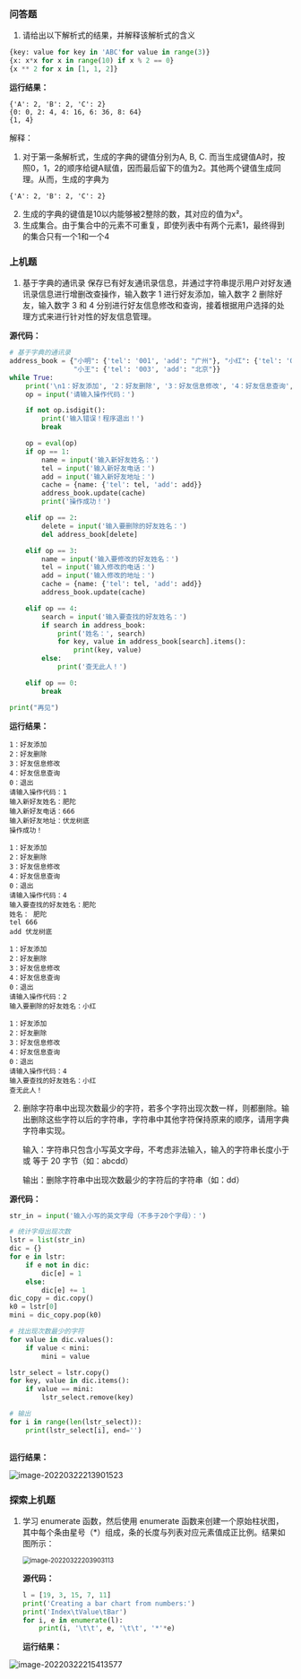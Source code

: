 ### 问答题

1) 请给出以下解析式的结果，并解释该解析式的含义

```python
{key: value for key in 'ABC'for value in range(3)}
{x: x*x for x in range(10) if x % 2 == 0}
{x ** 2 for x in [1, 1, 2]}
```

**运行结果：**

```
{'A': 2, 'B': 2, 'C': 2}
{0: 0, 2: 4, 4: 16, 6: 36, 8: 64}
{1, 4}
```

解释：

1. 对于第一条解析式，生成的字典的键值分别为A, B, C. 而当生成键值A时，按照0，1，2的顺序给键A赋值，因而最后留下的值为2。其他两个键值生成同理。从而，生成的字典为

```
{'A': 2, 'B': 2, 'C': 2}
```

2. 生成的字典的键值是10以内能够被2整除的数，其对应的值为x²。
3. 生成集合。由于集合中的元素不可重复，即使列表中有两个元素1，最终得到的集合只有一个1和一个4

### 上机题

1. 基于字典的通讯录 保存已有好友通讯录信息，并通过字符串提示用户对好友通讯录信息进行增删改查操作，输入数字 1 进行好友添加，输入数字 2 删除好友，输入数字 3 和 4 分别进行好友信息修改和查询，接着根据用户选择的处理方式来进行针对性的好友信息管理。

**源代码：**

```python
# 基于字典的通讯录
address_book = {"小明": {'tel': '001', 'add': "广州"}, "小红": {'tel': '002', 'add': "上海"},
                "小王": {'tel': '003', 'add': "北京"}}
while True:
    print('\n1：好友添加', '2：好友删除', '3：好友信息修改', '4：好友信息查询', '0：退出', sep='\n')
    op = input('请输入操作代码：')

    if not op.isdigit():
        print('输入错误！程序退出！')
        break

    op = eval(op)
    if op == 1:
        name = input('输入新好友姓名：')
        tel = input('输入新好友电话：')
        add = input('输入新好友地址：')
        cache = {name: {'tel': tel, 'add': add}}
        address_book.update(cache)
        print('操作成功！')

    elif op == 2:
        delete = input('输入要删除的好友姓名：')
        del address_book[delete]

    elif op == 3:
        name = input('输入要修改的好友姓名：')
        tel = input('输入修改的电话：')
        add = input('输入修改的地址：')
        cache = {name: {'tel': tel, 'add': add}}
        address_book.update(cache)

    elif op == 4:
        search = input('输入要查找的好友姓名：')
        if search in address_book:
            print('姓名：', search)
            for key, value in address_book[search].items():
                print(key, value)
        else:
            print('查无此人！')

    elif op == 0:
        break

print("再见")
```

**运行结果：**

```
1：好友添加
2：好友删除
3：好友信息修改
4：好友信息查询
0：退出
请输入操作代码：1
输入新好友姓名：肥陀
输入新好友电话：666
输入新好友地址：伏龙树底
操作成功！

1：好友添加
2：好友删除
3：好友信息修改
4：好友信息查询
0：退出
请输入操作代码：4
输入要查找的好友姓名：肥陀
姓名： 肥陀
tel 666
add 伏龙树底

1：好友添加
2：好友删除
3：好友信息修改
4：好友信息查询
0：退出
请输入操作代码：2
输入要删除的好友姓名：小红

1：好友添加
2：好友删除
3：好友信息修改
4：好友信息查询
0：退出
请输入操作代码：4
输入要查找的好友姓名：小红
查无此人！
```



2) 删除字符串中出现次数最少的字符，若多个字符出现次数一样，则都删除。输出删除这些字符以后的字符串，字符串中其他字符保持原来的顺序，请用字典字符串实现。

   输入：字符串只包含小写英文字母，不考虑非法输入，输入的字符串长度小于或 等于 20 字节（如：abcdd） 

   输出：删除字符串中出现次数最少的字符后的字符串（如：dd）

**源代码：**

```python
str_in = input('输入小写的英文字母（不多于20个字母）：')

# 统计字母出现次数
lstr = list(str_in)
dic = {}
for e in lstr:
    if e not in dic:
        dic[e] = 1
    else:
        dic[e] += 1
dic_copy = dic.copy()
k0 = lstr[0]
mini = dic_copy.pop(k0)

# 找出现次数最少的字符
for value in dic.values():
    if value < mini:
        mini = value

lstr_select = lstr.copy()
for key, value in dic.items():
    if value == mini:
        lstr_select.remove(key)

# 输出
for i in range(len(lstr_select)):
    print(lstr_select[i], end='')
    
```

**运行结果：**

![image-20220322213901523](C:\Users\82135\AppData\Roaming\Typora\typora-user-images\image-20220322213901523.png)

### 探索上机题

1) 学习 enumerate 函数，然后使用 enumerate 函数来创建一个原始柱状图， 其中每个条由星号（*）组成，条的长度与列表对应元素值成正比例。结果如图所示：

   <img src="C:\Users\82135\AppData\Roaming\Typora\typora-user-images\image-20220322203903113.png" alt="image-20220322203903113" style="zoom: 80%;" />

   **源代码：**

   ```python
   l = [19, 3, 15, 7, 11]
   print('Creating a bar chart from numbers:')
   print('Index\tValue\tBar')
   for i, e in enumerate(l):
       print(i, '\t\t', e, '\t\t', '*'*e)
   ```

   

   **运行结果：**

![image-20220322215413577](C:\Users\82135\AppData\Roaming\Typora\typora-user-images\image-20220322215413577.png)